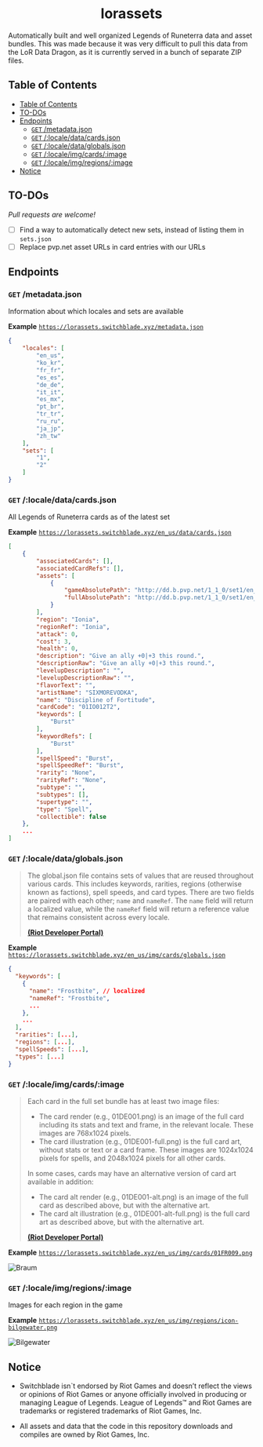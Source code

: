<h1 align="center">lorassets</h1>
Automatically built and well organized Legends of Runeterra data and asset bundles. This was made because it was very difficult to pull this data from the LoR Data Dragon, as it is currently served in a bunch of separate ZIP files.

## Table of Contents
- [Table of Contents](#table-of-contents)
- [TO-DOs](#to-dos)
- [Endpoints](#endpoints)
  - [`GET` /metadata.json](#get-metadatajson)
  - [`GET` /:locale/data/cards.json](#get-localedatacardsjson)
  - [`GET` /:locale/data/globals.json](#get-localedataglobalsjson)
  - [`GET` /:locale/img/cards/:image](#get-localeimgcardsimage)
  - [`GET` /:locale/img/regions/:image](#get-localeimgregionsimage)
- [Notice](#notice)

## TO-DOs

*Pull requests are welcome!*

- [ ] Find a way to automatically detect new sets, instead of listing them in `sets.json`
- [ ] Replace pvp.net asset URLs in card entries with our URLs

## Endpoints

### `GET` /metadata.json

Information about which locales and sets are available

**Example** [`https://lorassets.switchblade.xyz/metadata.json`](`https://lorassets.switchblade.xyz/metadata.json`)

```json
{
    "locales": [
        "en_us",
        "ko_kr",
        "fr_fr",
        "es_es",
        "de_de",
        "it_it",
        "es_mx",
        "pt_br",
        "tr_tr",
        "ru_ru",
        "ja_jp",
        "zh_tw"
    ],
    "sets": [
        "1",
        "2"
    ]
}
```

### `GET` /:locale/data/cards.json

All Legends of Runeterra cards as of the latest set

**Example** [`https://lorassets.switchblade.xyz/en_us/data/cards.json`](`https://lorassets.switchblade.xyz/en_us/data/cards.json`)

```json
[
    {
        "associatedCards": [],
        "associatedCardRefs": [],
        "assets": [
            {
                "gameAbsolutePath": "http://dd.b.pvp.net/1_1_0/set1/en_us/img/cards/01IO012T2.png",
                "fullAbsolutePath": "http://dd.b.pvp.net/1_1_0/set1/en_us/img/cards/01IO012T2-full.png"
            }
        ],
        "region": "Ionia",
        "regionRef": "Ionia",
        "attack": 0,
        "cost": 3,
        "health": 0,
        "description": "Give an ally +0|+3 this round.",
        "descriptionRaw": "Give an ally +0|+3 this round.",
        "levelupDescription": "",
        "levelupDescriptionRaw": "",
        "flavorText": "",
        "artistName": "SIXMOREVODKA",
        "name": "Discipline of Fortitude",
        "cardCode": "01IO012T2",
        "keywords": [
            "Burst"
        ],
        "keywordRefs": [
            "Burst"
        ],
        "spellSpeed": "Burst",
        "spellSpeedRef": "Burst",
        "rarity": "None",
        "rarityRef": "None",
        "subtype": "",
        "subtypes": [],
        "supertype": "",
        "type": "Spell",
        "collectible": false
    },
    ...
]
```

### `GET` /:locale/data/globals.json

> The global.json file contains sets of values that are reused throughout various cards. This includes keywords, rarities, regions (otherwise known as factions), spell speeds, and card types. There are two fields are paired with each other; `name` and `nameRef`. The `name` field will return a localized value, while the `nameRef` field will return a reference value that remains consistent across every locale.
> 
> [**(Riot Developer Portal)**](https://developer.riotgames.com/docs/lor#data-dragon_set-bundles)

**Example** [`https://lorassets.switchblade.xyz/en_us/img/cards/globals.json`](`https://lorassets.switchblade.xyz/en_us/data/globals.json`)

```json
{
  "keywords": [
    {
      "name": "Frostbite", // localized
      "nameRef": "Frostbite",
      ...
    },
    ...
  ],
  "rarities": [...],
  "regions": [...],
  "spellSpeeds": [...],
  "types": [...]
}
```

### `GET` /:locale/img/cards/:image

> Each card in the full set bundle has at least two image files:
> - The card render (e.g., 01DE001.png) is an image of the full card including its stats and text and frame, in the relevant locale. These images are 768x1024 pixels.
> - The card illustration (e.g., 01DE001-full.png) is the full card art, without stats or text or a card frame. These images are 1024x1024 pixels for spells, and 2048x1024 pixels for all other cards.
> 
> In some cases, cards may have an alternative version of card art available in addition:
> - The card alt render (e.g., 01DE001-alt.png) is an image of the full card as described above, but with the alternative art.
> - The card alt illustration (e.g., 01DE001-alt-full.png) is the full card art as described above, but with the alternative art.
> 
> [**(Riot Developer Portal)**](https://developer.riotgames.com/docs/lor#data-dragon_core-bundles)

**Example** [`https://lorassets.switchblade.xyz/en_us/img/cards/01FR009.png`](`https://lorassets.switchblade.xyz/en_us/img/cards/01FR009.png`)

![Braum](https://lorassets.switchblade.xyz/en_us/img/cards/01FR009.png)

### `GET` /:locale/img/regions/:image

Images for each region in the game

**Example** [`https://lorassets.switchblade.xyz/en_us/img/regions/icon-bilgewater.png`](`https://lorassets.switchblade.xyz/en_us/img/regions/icon-bilgewater.png`)

![Bilgewater](https://lorassets.switchblade.xyz/en_us/img/regions/icon-bilgewater.png)

## Notice

- Switchblade isn`t endorsed by Riot Games and doesn’t reflect the views or opinions of Riot Games or anyone officially involved in producing or managing League of Legends. League of Legends™ and Riot Games are trademarks or registered trademarks of Riot Games, Inc.

- All assets and data that the code in this repository downloads and compiles are owned by Riot Games, Inc.
